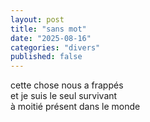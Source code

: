 ```yaml
---
layout: post
title: "sans mot"
date: "2025-08-16"
categories: "divers"
published: false
---
```


cette chose nous a frappés  
et je suis le seul survivant  
à moitié présent dans le monde  
